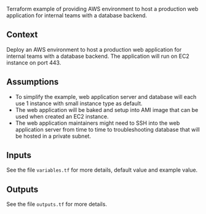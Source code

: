 Terraform example of providing AWS environment to host a production web application for internal teams with a database backend.

## Context
Deploy an AWS environment to host a production web application for internal teams with a database backend. The application will run on EC2 instance on port 443.

## Assumptions
- To simplify the example, web application server and database will each use 1 instance with small instance type as default.
- The web application will be baked and setup into AMI image that can be used when created an EC2 instance.
- The web application maintainers might need to SSH into the web application server from time to time to troubleshooting database that will be hosted in a private subnet.

## Inputs
See the file `variables.tf` for more details, default value and example value.

## Outputs
See the file `outputs.tf` for more details.
